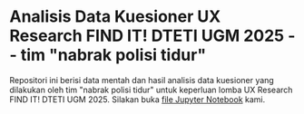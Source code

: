 # Analisis Data Kuesioner UX Research FIND IT! DTETI UGM 2025 -- tim "nabrak polisi tidur"
Repositori ini berisi data mentah dan hasil analisis data kuesioner yang dilakukan oleh tim "nabrak polisi tidur" untuk keperluan lomba UX Research FIND IT! DTETI UGM 2025. Silakan buka [file Jupyter Notebook](UXFindIT2025_nabrak_polisi_tidur.ipynb) kami.
